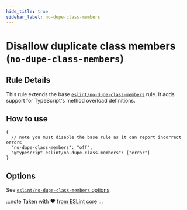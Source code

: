 ```yaml
---
hide_title: true
sidebar_label: no-dupe-class-members
---
```


# Disallow duplicate class members (`no-dupe-class-members`)

## Rule Details

This rule extends the base [`eslint/no-dupe-class-members`](https://eslint.org/docs/rules/no-dupe-class-members) rule.
It adds support for TypeScript's method overload definitions.

## How to use

```jsonc
{
  // note you must disable the base rule as it can report incorrect errors
  "no-dupe-class-members": "off",
  "@typescript-eslint/no-dupe-class-members": ["error"]
}
```

## Options

See [`eslint/no-dupe-class-members` options](https://eslint.org/docs/rules/no-dupe-class-members#options).

:::note
Taken with ❤ [from ESLint core](https://github.com/eslint/eslint/blob/master/docs/rules/no-dupe-class-members.md)
:::
